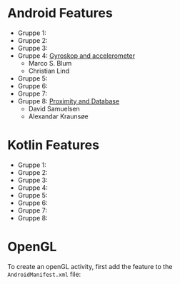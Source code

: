 # Android Features

* Gruppe 1:
* Gruppe 2:
* Gruppe 3:
* Gruppe 4: [Gyroskop and accelerometer](https://github.com/Thug-Lyfe/Gyro-Acc)
  - Marco S. Blum
  - Christian Lind
* Gruppe 5:
* Gruppe 6:
* Gruppe 7:
* Gruppe 8: [Proximity and Database](https://github.com/ElDuderino420/KotlinStuff)
  - David Samuelsen
  - Alexandar Kraunsøe

# Kotlin Features

* Gruppe 1:
* Gruppe 2:
* Gruppe 3:
* Gruppe 4: 
* Gruppe 5:
* Gruppe 6:
* Gruppe 7:
* Gruppe 8: 

# OpenGL

To create an openGL activity, first add the feature to the `AndroidManifest.xml` file:
```xml

```
